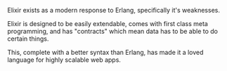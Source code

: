 Elixir exists as a modern response to Erlang, specifically it's weaknesses.

Elixir is designed to be easily extendable, comes with first class meta programming, and has "contracts" which mean data has to be able to do certain things.

This, complete with a better syntax than Erlang, has made it a loved language for highly scalable web apps.